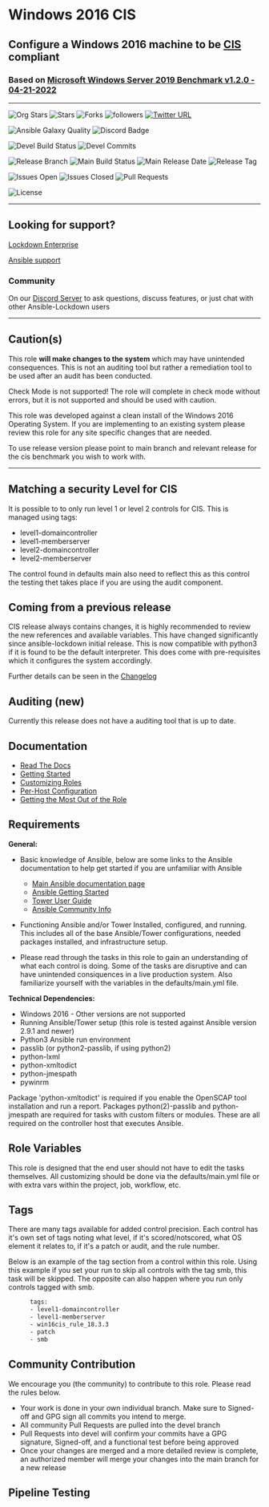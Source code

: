 # Windows 2016 CIS

## Configure a Windows 2016 machine to be [CIS](https://www.cisecurity.org/cis-benchmarks/) compliant

### Based on [ Microsoft Windows Server 2019 Benchmark v1.2.0 - 04-21-2022 ](https://www.cisecurity.org/cis-benchmarks/)

---

![Org Stars](https://img.shields.io/github/stars/ansible-lockdown?label=Org%20Stars&style=social)
![Stars](https://img.shields.io/github/stars/ansible-lockdown/Windows-2016-CIS?label=Repo%20Stars&style=social)
![Forks](https://img.shields.io/github/forks/ansible-lockdown/Windows-2016-CIS?style=social)
![followers](https://img.shields.io/github/followers/ansible-lockdown?style=social)
[![Twitter URL](https://img.shields.io/twitter/url/https/twitter.com/AnsibleLockdown.svg?style=social&label=Follow%20%40AnsibleLockdown)](https://twitter.com/AnsibleLockdown)

![Ansible Galaxy Quality](https://img.shields.io/ansible/quality/56324?label=Quality&&logo=ansible)
![Discord Badge](https://img.shields.io/discord/925818806838919229?logo=discord)

![Devel Build Status](https://img.shields.io/github/actions/workflow/status/ansible-lockdown/Windows-2016-CIS/windows_benchmark_testing_to_devel.yml?label=Devel%20Build%20Status)
![Devel Commits](https://img.shields.io/github/commit-activity/m/ansible-lockdown/Windows-2016-CIS/devel?color=dark%20green&label=Devel%20Branch%20commits)

![Release Branch](https://img.shields.io/badge/Release%20Branch-Main-brightgreen) 
![Main Build Status](https://img.shields.io/github/actions/workflow/status/ansible-lockdown/Windows-2016-CIS/windows_benchmark_testing_to_main.yml?label=Build%20Status)
![Main Release Date](https://img.shields.io/github/release-date/ansible-lockdown/Windows-2016-CIS?label=Release%20Date)
![Release Tag](https://img.shields.io/github/v/tag/ansible-lockdown/Windows-2016-CIS?label=Release%20Tag&&color=success)

![Issues Open](https://img.shields.io/github/issues-raw/ansible-lockdown/Windows-2016-CIS?label=Open%20Issues)
![Issues Closed](https://img.shields.io/github/issues-closed-raw/ansible-lockdown/Windows-2016-CIS?label=Closed%20Issues&&color=success)
![Pull Requests](https://img.shields.io/github/issues-pr/ansible-lockdown/Windows-2016-CIS?label=Pull%20Requests)

![License](https://img.shields.io/github/license/ansible-lockdown/Windows-2019-CIS?label=License)

---

## Looking for support?

[Lockdown Enterprise](https://www.lockdownenterprise.com#GH_AL_WINDOWS_2016_cis)

[Ansible support](https://www.mindpointgroup.com/cybersecurity-products/ansible-counselor#GH_AL_WINDOWS_2016_cis)

### Community

On our [Discord Server](https://discord.io/ansible-lockdown) to ask questions, discuss features, or just chat with other Ansible-Lockdown users

---

## Caution(s)

This role **will make changes to the system** which may have unintended consequences. This is not an auditing tool but rather a remediation tool to be used after an audit has been conducted.

Check Mode is not supported! The role will complete in check mode without errors, but it is not supported and should be used with caution.

This role was developed against a clean install of the Windows 2016 Operating System. If you are implementing to an existing system please review this role for any site specific changes that are needed.

To use release version please point to main branch and relevant release for the cis benchmark you wish to work with.

---

## Matching a security Level for CIS

It is possible to to only run level 1 or level 2 controls for CIS.
This is managed using tags:

- level1-domaincontroller
- level1-memberserver
- level2-domaincontroller
- level2-memberserver

The control found in defaults main also need to reflect this as this control the testing thet takes place if you are using the audit component.

## Coming from a previous release

CIS release always contains changes, it is highly recommended to review the new references and available variables. This have changed significantly since ansible-lockdown initial release.
This is now compatible with python3 if it is found to be the default interpreter. This does come with pre-requisites which it configures the system accordingly.

Further details can be seen in the [Changelog](./ChangeLog.md)

## Auditing (new)

Currently this release does not have a auditing tool that is up to date.

## Documentation

- [Read The Docs](https://ansible-lockdown.readthedocs.io/en/latest/)
- [Getting Started](https://www.lockdownenterprise.com/docs/getting-started-with-lockdown#GH_AL_WINDOWS_2016_cis)
- [Customizing Roles](https://www.lockdownenterprise.com/docs/customizing-lockdown-enterprise#GH_AL_WINDOWS_2016_cis)
- [Per-Host Configuration](https://www.lockdownenterprise.com/docs/per-host-lockdown-enterprise-configuration#GH_AL_WINDOWS_2016_cis)
- [Getting the Most Out of the Role](https://www.lockdownenterprise.com/docs/get-the-most-out-of-lockdown-enterprise#GH_AL_WINDOWS_2016_cis)

## Requirements

**General:**

- Basic knowledge of Ansible, below are some links to the Ansible documentation to help get started if you are unfamiliar with Ansible

  - [Main Ansible documentation page](https://docs.ansible.com)
  - [Ansible Getting Started](https://docs.ansible.com/ansible/latest/user_guide/intro_getting_started.html)
  - [Tower User Guide](https://docs.ansible.com/ansible-tower/latest/html/userguide/index.html)
  - [Ansible Community Info](https://docs.ansible.com/ansible/latest/community/index.html)
- Functioning Ansible and/or Tower Installed, configured, and running. This includes all of the base Ansible/Tower configurations, needed packages installed, and infrastructure setup.
- Please read through the tasks in this role to gain an understanding of what each control is doing. Some of the tasks are disruptive and can have unintended consiquences in a live production system. Also familiarize yourself with the variables in the defaults/main.yml file.

**Technical Dependencies:**

- Windows 2016 - Other versions are not supported
- Running Ansible/Tower setup (this role is tested against Ansible version 2.9.1 and newer)
- Python3 Ansible run environment
- passlib (or python2-passlib, if using python2)
- python-lxml
- python-xmltodict
- python-jmespath
- pywinrm

Package 'python-xmltodict' is required if you enable the OpenSCAP tool installation and run a report. Packages python(2)-passlib and python-jmespath are required for tasks with custom filters or modules. These are all required on the controller host that executes Ansible.

## Role Variables

This role is designed that the end user should not have to edit the tasks themselves. All customizing should be done via the defaults/main.yml file or with extra vars within the project, job, workflow, etc.

## Tags

There are many tags available for added control precision. Each control has it's own set of tags noting what level, if it's scored/notscored, what OS element it relates to, if it's a patch or audit, and the rule number.

Below is an example of the tag section from a control within this role. Using this example if you set your run to skip all controls with the tag smb, this task will be skipped. The opposite can also happen where you run only controls tagged with smb.

```sh
      tags:
      - level1-domaincontroller
      - level1-memberserver
      - win16cis_rule_18.3.3
      - patch
      - smb
```

## Community Contribution

We encourage you (the community) to contribute to this role. Please read the rules below.

- Your work is done in your own individual branch. Make sure to Signed-off and GPG sign all commits you intend to merge.
- All community Pull Requests are pulled into the devel branch
- Pull Requests into devel will confirm your commits have a GPG signature, Signed-off, and a functional test before being approved
- Once your changes are merged and a more detailed review is complete, an authorized member will merge your changes into the main branch for a new release

## Pipeline Testing

